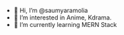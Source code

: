 - 👋 Hi, I’m @saumyaramolia
- 👀 I’m interested in Anime, Kdrama.
- 🌱 I’m currently learning MERN Stack

<!---
saumyaramolia/saumyaramolia is a ✨ special ✨ repository because its `README.md` (this file) appears on your GitHub profile.
You can click the Preview link to take a look at your changes.
--->
